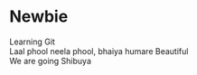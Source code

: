 # Newbie
Learning Git 
<br />
Laal phool neela phool, bhaiya humare Beautiful
<br>
We are going Shibuya
